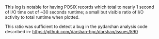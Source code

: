 This log is notable for having POSIX records which total
to nearly 1 second of I/O time out of ~30 seconds runtime;
a small but visible ratio of I/O activity to total runtime
when plotted.

This ratio was sufficient to detect a bug in the pydarshan
analysis code described in:
https://github.com/darshan-hpc/darshan/issues/590
